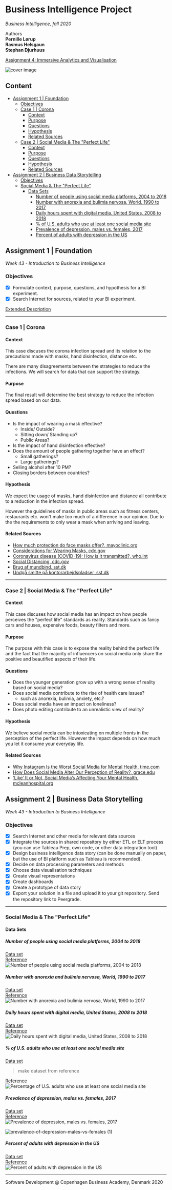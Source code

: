   
  
  
  
  
#  Business Intelligence Project
  
  
_Business Intelligence, fall 2020_
  
Authors  
**Pernille Lørup**  
**Rasmus Helsgaun**  
**Stephan Djurhuus**
 
[Assignment 4: Immersive Analytics and Visualisation](https://github.com/Soft20/Business-Intelligence/wiki/Immersive-Analytics-and-Visualisation)
 
![cover image](/assets/cover.png?0.08484650844391028 )  
  
##  Content
  
  
- [Assignment 1 | Foundation](/#assignment-1-foundation )
  - [Objectives](/#objectives )
  - [Case 1 | Corona](/#case-1-corona )
    - [Context](/#context )
    - [Purpose](/#purpose )
    - [Questions](/#questions )
    - [Hypothesis](/#hypothesis )
    - [Related Sources](/#related-sources )
  - [Case 2 | Social Media & The "Perfect Life"](/#case-2-social-media-the-perfect-life )
    - [Context](/#context-1 )
    - [Purpose](/#purpose-1 )
    - [Questions](/#questions-1 )
    - [Hypothesis](/#hypothesis-1 )
    - [Related Sources](/#related-sources-1 )
- [Assignment 2 | Business Data Storytelling](/#assignment-2-business-data-storytelling )
  - [Objectives](/#objectives-1 )
  - [Social Media & The "Perfect Life"](/#social-media-the-perfect-life )
    - [Data Sets](/#data-sets )
      - [Number of people using social media platforms, 2004 to 2018](/#number-of-people-using-social-media-platforms-2004-to-2018 )
      - [Number with anorexia and bulimia nervosa, World, 1990 to 2017](/#number-with-anorexia-and-bulimia-nervosa-world-1990-to-2017 )
      - [Daily hours spent with digital media, United States, 2008 to 2018](/#daily-hours-spent-with-digital-media-united-states-2008-to-2018 )
      - [% of U.S. adults who use at least one social media site](/#of-us-adults-who-use-at-least-one-social-media-site )
      - [Prevalence of depression, males vs. females, 2017](/#prevalence-of-depression-males-vs-females-2017 )
      - [Percent of adults with depression in the US](/#percent-of-adults-with-depression-in-the-us )
  
##  Assignment 1 | Foundation
  
  
_Week 43 - Introduction to Business Intelligence_
  
###  Objectives
  
  
-   [x] Formulate context, purpose, questions, and hypothesis for a BI experiment.
-   [x] Search Internet for sources, related to your BI experiment.
  
[Extended Description](https://datsoftlyngby.github.io/soft2020fall/resources/d1b9dbf5-Assignment1.pdf )
  
---
  
###  Case 1 | Corona
  
  
####  Context
  
  
This case discuses the corona infection spread and its relation to the precautions made with masks, hand disinfection, distance etc.
  
There are many disagreements between the strategies to reduce the infections. We will search for data that can support the strategy.
  
####  Purpose
  
  
The final result will determine the best strategy to reduce the infection spread based on our data.
  
####  Questions
  
  
-   Is the impact of wearing a mask effective?
    -   Inside/ Outside?
    -   Sitting down/ Standing up?
    -   Public Areas?
-   Is the impact of hand disinfection effective?
-   Does the amount of people gathering together have an effect?
    -   Small gatherings?
    -   Large gatherings?
-   Selling alcohol after 10 PM?
-   Closing borders between countries?
  
####  Hypothesis
  
  
We expect the usage of masks, hand disinfection and distance all contribute to a reduction in the infection spread.
  
However the guidelines of masks in public areas such as fitness centers, restaurants etc. won't make too much of a difference in our opinion. Due to the the requirements to only wear a mask when arriving and leaving.
  
####  Related Sources
  
  
-   [How much protection do face masks offer?, mayoclinic.org](https://www.mayoclinic.org/diseases-conditions/coronavirus/in-depth/coronavirus-mask/art-20485449 )
-   [Considerations for Wearing Masks, cdc.gov](https://www.cdc.gov/coronavirus/2019-ncov/prevent-getting-sick/cloth-face-cover-guidance.html )
-   [Coronavirus disease (COVID-19): How is it transmitted?, who.int](https://www.who.int/emergencies/diseases/novel-coronavirus-2019/question-and-answers-hub/q-a-detail/q-a-how-is-covid-19-transmitted?gclid=Cj0KCQjwit_8BRCoARIsAIx3Rj4IbNIOS5GNSIbXtZrl5dbsuPjud2LR1egJv3YAlcYCwKoCWhRcBp8aAgHLEALw_wcB )
-   [Social Distancing, cdc.gov](https://www.cdc.gov/coronavirus/2019-ncov/prevent-getting-sick/social-distancing.html )
-   [Brug af mundbind, sst.dk](https://www.sst.dk/-/media/Udgivelser/2020/Corona/Mundbind/Gode_raad_Mundbind.ashx?la=da&hash=9E31A6505100B33E3013BA5C5689FB5CC98A8D09 )
-   [Undgå smitte på kontorarbejdspladser, sst.dk](https://www.sst.dk/-/media/Udgivelser/2020/Corona/Informationsmateriale/Nudging/21079_SST_Manual-kontor.ashx?la=da&hash=380F0671AD0CBCE48D8F50CD70B7145AAAFECC9E )
  
---
  
###  Case 2 | Social Media & The "Perfect Life"
  
  
####  Context
  
  
This case discuses how social media has an impact on how people perceives the "perfect life" standards as reality. Standards such as fancy cars and houses, expensive foods, beauty filters and more.
  
####  Purpose
  
  
The purpose with this case is to expose the reality behind the perfect life and the fact that the majority of influencers on social media only share the positive and beautified aspects of their life.
  
####  Questions
  
  
-   Does the younger generation grow up with a wrong sense of reality based on social media?
-   Does social media contribute to the rise of health care issues?
    -   such as anorexia, bulimia, anxiety, etc.?
-   Does social media have an impact on loneliness?
-   Does photo editing contribute to an unrealistic view of reality?
  
####  Hypothesis
  
  
We believe social media can be intoxicating on multiple fronts in the perception of the perfect life. However the impact depends on how much you let it consume your everyday life.
  
####  Related Sources
  
  
-   [Why Instagram Is the Worst Social Media for Mental Health, time.com](https://time.com/4793331/instagram-social-media-mental-health/ )
-   [How Does Social Media Alter Our Perception of Reality?, grace.edu](https://www.grace.edu/social-media-vs-reality/ )
-   [‘Like’ It or Not, Social Media’s Affecting Your Mental Health, mcleanhospital.org](https://www.mcleanhospital.org/news/it-or-not-social-medias-affecting-your-mental-health )
  
  
  
  
  
##  Assignment 2 | Business Data Storytelling
  
  
_Week 43 - Introduction to Business Intelligence_
  
###  Objectives
  
  
- [x] Search Internet and other media for relevant data sources
- [x] Integrate the sources in shared repository by either ETL or ELT process (you can use Tableau Prep, own code, or other data integration tool)
- [x] Design business intelligence data story (can be done manually on paper, but the use of BI platform such as Tableau is recommended).
- [x] Decide on data processing parameters and methods
- [x] Choose data visualisation techniques
- [x] Create visual representations
- [x] Create dashboards
- [x] Create a prototype of data story
- [x] Export your solution in a file and upload it to your git repository. Send the repository link to Peergrade.
  
---
  
###  Social Media & The "Perfect Life"
  
  
####  Data Sets
  
  
#####  Number of people using social media platforms, 2004 to 2018
  
  
[Data set](/data/users-by-social-media-platform.csv )  
[Reference](https://ourworldindata.org/rise-of-social-media )  
![Number of people using social media platforms, 2004 to 2018](/assets/users-by-social-media-platform.png )
  
#####  Number with anorexia and bulimia nervosa, World, 1990 to 2017
  
  
[Data set](/data/number-with-anorexia-and-bulimia-nervosa.csv )  
[Reference](https://ourworldindata.org/grapher/number-with-anorexia-and-bulimia-nervosa?time=earliest..latest )  
![Number with anorexia and bulimia nervosa, World, 1990 to 2017](/assets/number-with-anorexia-and-bulimia-nervosa.png )
  
#####  Daily hours spent with digital media, United States, 2008 to 2018
  
  
[Data set](/data/daily-hours-spent-with-digital-media-per-adult-user.csv )  
[Reference](https://ourworldindata.org/grapher/daily-hours-spent-with-digital-media-per-adult-user )  
![Daily hours spent with digital media, United States, 2008 to 2018](/assets/daily-hours-spent-with-digital-media-per-adult-user.png )
  
#####  % of U.S. adults who use at least one social media site
  
  
[Data set](/ )
  
> make dataset from reference
  
[Reference](https://www.pewresearch.org/internet/fact-sheet/social-media/ )  
![Percentage of U.S. adults who use at least one social media site](/assets/percentage_of_US_adults_who_use_at_least_one_social_media_site.png )
  
#####  Prevalence of depression, males vs. females, 2017
  
  
[Data set](/data/prevalence-of-depression-males-vs-females.csv )  
[Reference](https://ourworldindata.org/global-mental-health )  
![Prevalence of depression, males vs. females, 2017](/assets/prevalence-of-depression-males-vs-females.png )
  
![prevalence-of-depression-males-vs-females (1)](/assets/prevalence-of-depression-males-vs-females_worldwide.png )
  
#####  Percent of adults with depression in the US
  
  
[Data set](/data/percent_of_adults_with_depression_usafacts.csv )  
[Reference](https://usafacts.org/data/topics/people-society/health/health-risk-factors/depression/?state=00 )  
![Percent of adults with depression in the US](/assets/Percent_of_adults_with_depression_in_the_US.png )
  
  
---
  
Software Development @ Copenhagen Business Academy, Denmark 2020
  

